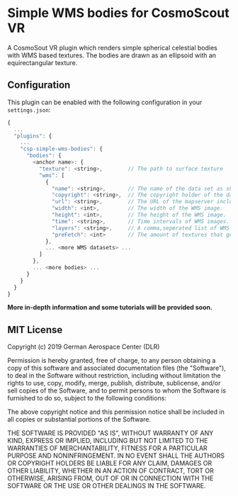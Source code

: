 # Simple WMS bodies for CosmoScout VR

A CosmoSout VR plugin which renders simple spherical celestial bodies with WMS based textures. The bodies are drawn as an ellipsoid with an equirectangular texture.

## Configuration

This plugin can be enabled with the following configuration in your `settings.json`:

```javascript
{
  ...
  "plugins": {
    ...
    "csp-simple-wms-bodies": {
      "bodies": {
        <anchor name>: {
          "texture": <string>,        // The path to surface texture
          "wms": [
            {
              "name": <string>,       // The name of the data set as shown in the UI.
              "copyright": <string>,  // The copyright holder of the data set (also shown in the UI).
              "url": <string>,        // The URL of the mapserver including the "SERVICE=wms" parameter.
              "width": <int>,         // The width of the WMS image.
              "height": <int>,        // The height of the WMS image.
              "time": <string>,       // Time intervals of WMS images.
              "layers": <string>,     // A comma,seperated list of WMS layers.
              "preFetch": <int>       // The amount of textures that gets prefetched in every direction.
            },
            ... <more WMS datasets> ...
          ]
        },
        ... <more bodies> ...
      }
    }
  }
}
```

**More in-depth information and some tutorials will be provided soon.**

## MIT License

Copyright (c) 2019 German Aerospace Center (DLR)

Permission is hereby granted, free of charge, to any person obtaining a copy
of this software and associated documentation files (the "Software"), to deal
in the Software without restriction, including without limitation the rights
to use, copy, modify, merge, publish, distribute, sublicense, and/or sell
copies of the Software, and to permit persons to whom the Software is
furnished to do so, subject to the following conditions:

The above copyright notice and this permission notice shall be included in all
copies or substantial portions of the Software.

THE SOFTWARE IS PROVIDED "AS IS", WITHOUT WARRANTY OF ANY KIND, EXPRESS OR
IMPLIED, INCLUDING BUT NOT LIMITED TO THE WARRANTIES OF MERCHANTABILITY,
FITNESS FOR A PARTICULAR PURPOSE AND NONINFRINGEMENT. IN NO EVENT SHALL THE
AUTHORS OR COPYRIGHT HOLDERS BE LIABLE FOR ANY CLAIM, DAMAGES OR OTHER
LIABILITY, WHETHER IN AN ACTION OF CONTRACT, TORT OR OTHERWISE, ARISING FROM,
OUT OF OR IN CONNECTION WITH THE SOFTWARE OR THE USE OR OTHER DEALINGS IN THE
SOFTWARE.
